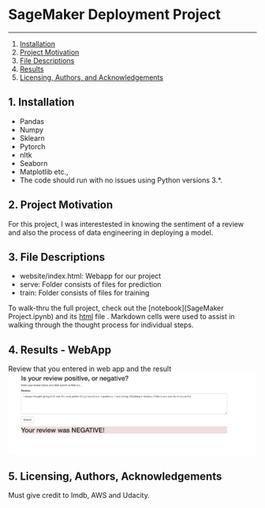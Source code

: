 # SageMaker Deployment Project
--------------------------------------
1. [Installation](#installation)
2. [Project Motivation](#motivation)
3. [File Descriptions](#files)
4. [Results](#results)
5. [Licensing, Authors, and Acknowledgements](#licensing)

## 1. Installation <a name="installation"></a>
- Pandas
- Numpy
- Sklearn
- Pytorch
- nltk
- Seaborn
- Matplotlib etc.,
- The code should run with no issues using Python versions 3.*.

## 2. Project Motivation <a name="motivation"></a>
For this project, I was interestested in knowing the sentiment of a review and also the process of data engineering in deploying a model.

## 3. File Descriptions <a name="files"></a>  
- website/index.html: Webapp for our project
- serve: Folder consists of files for prediction
- train: Folder consists of files for training

To walk-thru the full project, check out the [notebook](SageMaker Project.ipynb) and its [html](report.html) file .
Markdown cells were used to assist in walking through the thought process for individual steps.  

## 4. Results - WebApp <a name="results"></a>
Review that you entered in web app and the result
![Screenshot](webapp_sentiment_analysis.png)

## 5. Licensing, Authors, Acknowledgements<a name="licensing"></a>
Must give credit to Imdb, AWS and Udacity.

